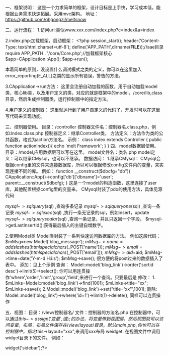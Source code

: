一、框架说明：
这是一个力求简单的框架，设计目标是上手快，学习成本低，能根据业务需求快速拓展。采用mvc架构。
地址：https://github.com/qhgongzi/meltsnow 

二、运行流程：
1.访问url:类似www.xxx.com/index.php?c=index&a=index
                              
2.index.php:加载框架，启动框架：
    <?php
session_start();
header('Content-Type: text/html;charset=utf-8');
define('APP_PATH',dirname(__FILE__));//aae目录
require APP_PATH . '/core/Core.php';//加载框架核心
$app=CApplication::App();
$app->run();

本着简单的原则，没设置什么调试模式之类的定义，你可以在这里加入error_reporting(E_ALL)之类的显示所有错误，警告的方法。
                           
3.CApplication->run方法：
        这里会注册自动加载的函数，用于自动加载model类，核心lib类，以及用户定义的类，对应的就是框架中的model，/core/lib,class
目录，然后生成控制器类，运行控制器中的指定方法。
                        
4.用户定义的控制器：
        这里就运行到了用户自定义的代码了，开发时可以在这里写代码来实现功能。

三、控制器使用。
目录：/controller
控制器文件名：控制器名.class.php，例如:index.class.php
控制器定义：继承Controller类，
方法定义：方法作为类的公共函数，格式为action方法名。
示例：
class index extends Controller
{
    public function actionIndex(){
        echo 'melt Framework';
    }
}
四、model数据层使用。
目录：/model,应用数据层可以写在这里。
model文件名：类名.php
model定义：可以继承CMysql，也可以不继承。
数据访问：
1.继承CMysql：
CMysql会根据config里的文件来连接数据库，所以可以根据修改config文件内的变量，来实现连接不同的库。
例如：
function __construct($dbcfg="db"){
        CApplication::App()->config['db']['dbname']='user';
        parent::__construct($dbcfg);
    }
这是一个model的构造函数，这里连接了user库，其他配置根据config里的变量来。
CMysql封装了pdo的使用方法，具体见源代码

$mysql->sqlquery($sql) ,查询多条记录
$mysql->sqlqueryone($sql) ,查询一条记录
$mysql->sqlexec($sql) ,执行一条无记录的sql，例如insert，update
$mysql->sqlqueryscalar($sql) ,查询一条记录，并且只返回一个字段。
$mysql->getLastInsertId();获得最后插入的主键自增数字。

2.使用Model类
Model类封装了一系列快速访问数据库的方法。
例如这段代码：
            $mMsg=new Model('blog_message');
            $mMsg->name=addslashes(htmlspecialchars($_POST['name']));
            $mMsg->email=addslashes(htmlspecialchars($_POST['email']));
            $mMsg->aid=$aid;
            $mMsg->time=date('Y-m-d H:i:s');
            $mMsg->save();
很方便的将post过来的数据插入了表中。
添加：见上个示例
查询：
Model::model('blog_link')->order('sortid desc')->limit(5)->select();
你可以用连贯操作'where','order','limit','group','field',来进行一个查询。只要最后是
修改：
1.
$mLinks=Model::model('blog_link')->find(1001);
$mLinks->title="xx";
$mLinks->save();
2.Model::model('blog_link')->set("title='xx'",1001);
删除:
Model::model('blog_link')->where('id=1')->limit(1)->delete();
同样可以连贯操作

五、视图：
目录：/view/控制器名/
文件：控制器的方法名.php
在控制器中，可以通过$this->assign('变量',值);的办法，将变量带到视图层，然后视图就可以访问变量。
布局：布局文件保存在/view/layout/ 目录，默认main.php ,你也可以在控制器中，指定$this->layout="xxx",来调用xxx布局
weidget: 在视图文件中调用widget目录下的文件。
例如：
<div class="sidebar">
    <?php $this->widget('sidebar');?>
</div>
